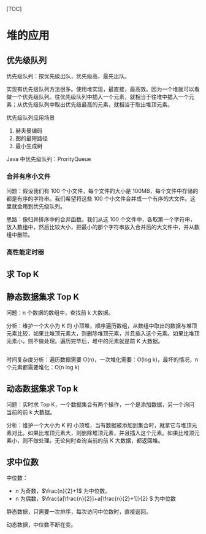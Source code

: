 [TOC]

# 堆的应用

## 优先级队列

优先级队列：按优先级出队，优先级高，最先出队。

实现有优先级队列方法很多。使用堆实现，最直接，最高效。因为一个堆就可以看做一个优先级队列。往优先级队列中插入一个元素，就相当于往堆中插入一个元素；从优先级队列中取出优先级最高的元素，就相当于取出堆顶元素。



优先级队列应用场景

1. 赫夫曼编码
2. 图的最短路径
3. 最小生成树

Java 中优先级队列：ProrityQueue

### 合并有序小文件

问题：假设我们有 100 个小文件，每个文件的大小是 100MB，每个文件中存储的都是有序的字符串。我们希望将这些 100 个小文件合并成一个有序的大文件。这里就会用到优先级队列。



思路：像归并排序中的合并函数。我们从这 100 个文件中，各取第一个字符串，放入数组中，然后比较大小，把最小的那个字符串放入合并后的大文件中，并从数组中删除。



### 高性能定时器



## 求 Top K

## 静态数据集求 Top K

问题：n 个数据的数组中，查找前 k 大数据。

分析：维护一个大小为 K 的 小顶堆，顺序遍历数组，从数组中取出的数据与堆顶元素比较，如果比堆顶元素大，则删除堆顶元素，并且插入这个元素。如果比堆顶元素小，则不做处理。遍历完毕后，堆中的元素就是前 K 大数据。

```python

```

时间复杂度分析：遍历数据需要 O(n)，一次堆化需要：O(log k)，最坏的情况，n 个元素都需要堆化：O(n log k)

## 动态数据集求 Top k

问题：实时求 Top K，一个数据集合有两个操作，一个是添加数据，另一个询问当前的前 k 大数据。

分析：维护一个大小为 K 的 小顶堆，当有数据被添加到集合时，就拿它与堆顶元素对比，如果比堆顶元素大，则删除堆顶元素，并且插入这个元素。如果比堆顶元素小，则不做处理。无论何时查询当前的前 K 大数据，都返回堆。

## 求中位数

中位数：

- n 为奇数，$\frac{n}{2}+1$ 为中位数。
- n 为偶数，$\frac{a[\frac{n}{2}]+a[\frac{n}{2}+1]}{2} $ 为中位数

静态数据，只需要一次排序，每次访问中位数时，直接返回。

动态数据，中位数不断在变。

